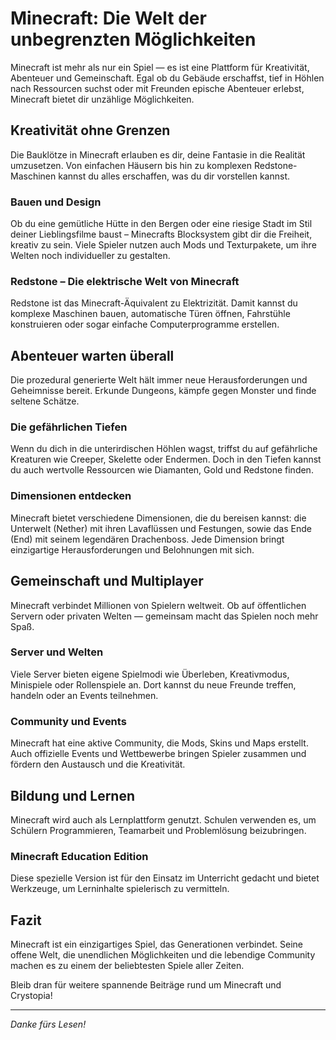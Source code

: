 # Minecraft: Die Welt der unbegrenzten Möglichkeiten

Minecraft ist mehr als nur ein Spiel — es ist eine Plattform für Kreativität, Abenteuer und Gemeinschaft. Egal ob du Gebäude erschaffst, tief in Höhlen nach Ressourcen suchst oder mit Freunden epische Abenteuer erlebst, Minecraft bietet dir unzählige Möglichkeiten.

## Kreativität ohne Grenzen

Die Bauklötze in Minecraft erlauben es dir, deine Fantasie in die Realität umzusetzen. Von einfachen Häusern bis hin zu komplexen Redstone-Maschinen kannst du alles erschaffen, was du dir vorstellen kannst.

### Bauen und Design

Ob du eine gemütliche Hütte in den Bergen oder eine riesige Stadt im Stil deiner Lieblingsfilme baust – Minecrafts Blocksystem gibt dir die Freiheit, kreativ zu sein. Viele Spieler nutzen auch Mods und Texturpakete, um ihre Welten noch individueller zu gestalten.

### Redstone – Die elektrische Welt von Minecraft

Redstone ist das Minecraft-Äquivalent zu Elektrizität. Damit kannst du komplexe Maschinen bauen, automatische Türen öffnen, Fahrstühle konstruieren oder sogar einfache Computerprogramme erstellen.

## Abenteuer warten überall

Die prozedural generierte Welt hält immer neue Herausforderungen und Geheimnisse bereit. Erkunde Dungeons, kämpfe gegen Monster und finde seltene Schätze.

### Die gefährlichen Tiefen

Wenn du dich in die unterirdischen Höhlen wagst, triffst du auf gefährliche Kreaturen wie Creeper, Skelette oder Endermen. Doch in den Tiefen kannst du auch wertvolle Ressourcen wie Diamanten, Gold und Redstone finden.

### Dimensionen entdecken

Minecraft bietet verschiedene Dimensionen, die du bereisen kannst: die Unterwelt (Nether) mit ihren Lavaflüssen und Festungen, sowie das Ende (End) mit seinem legendären Drachenboss. Jede Dimension bringt einzigartige Herausforderungen und Belohnungen mit sich.

## Gemeinschaft und Multiplayer

Minecraft verbindet Millionen von Spielern weltweit. Ob auf öffentlichen Servern oder privaten Welten — gemeinsam macht das Spielen noch mehr Spaß.

### Server und Welten

Viele Server bieten eigene Spielmodi wie Überleben, Kreativmodus, Minispiele oder Rollenspiele an. Dort kannst du neue Freunde treffen, handeln oder an Events teilnehmen.

### Community und Events

Minecraft hat eine aktive Community, die Mods, Skins und Maps erstellt. Auch offizielle Events und Wettbewerbe bringen Spieler zusammen und fördern den Austausch und die Kreativität.

## Bildung und Lernen

Minecraft wird auch als Lernplattform genutzt. Schulen verwenden es, um Schülern Programmieren, Teamarbeit und Problemlösung beizubringen.

### Minecraft Education Edition

Diese spezielle Version ist für den Einsatz im Unterricht gedacht und bietet Werkzeuge, um Lerninhalte spielerisch zu vermitteln.

## Fazit

Minecraft ist ein einzigartiges Spiel, das Generationen verbindet. Seine offene Welt, die unendlichen Möglichkeiten und die lebendige Community machen es zu einem der beliebtesten Spiele aller Zeiten.

Bleib dran für weitere spannende Beiträge rund um Minecraft und Crystopia!

---

*Danke fürs Lesen!*
